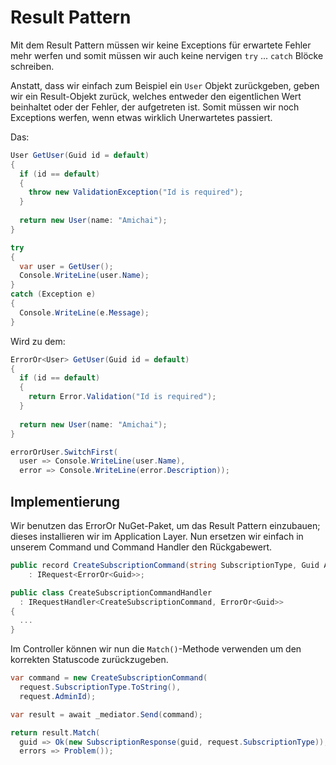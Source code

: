 # Result Pattern

Mit dem Result Pattern müssen wir keine Exceptions für erwartete Fehler mehr werfen und somit müssen wir auch keine nervigen `try` ... `catch` 
Blöcke schreiben. 

Anstatt, dass wir einfach zum Beispiel ein `User` Objekt zurückgeben, geben wir ein Result-Objekt zurück, welches entweder den eigentlichen Wert 
beinhaltet oder der Fehler, der aufgetreten ist. Somit müssen wir noch Exceptions werfen, wenn etwas wirklich Unerwartetes passiert. 

Das:

````C#
User GetUser(Guid id = default)
{
  if (id == default)
  {
    throw new ValidationException("Id is required");
  }
  
  return new User(name: "Amichai");
}
````

````C#
try 
{
  var user = GetUser();
  Console.WriteLine(user.Name);
}
catch (Exception e)
{
  Console.WriteLine(e.Message);
}
````

Wird zu dem:

````C#
ErrorOr<User> GetUser(Guid id = default)
{
  if (id == default)
  {
    return Error.Validation("Id is required");
  }
  
  return new User(name: "Amichai");
}
````

````C#
errorOrUser.SwitchFirst(
  user => Console.WriteLine(user.Name),
  error => Console.WriteLine(error.Description));
````

## Implementierung

Wir benutzen das ErrorOr NuGet-Paket, um das Result Pattern einzubauen; dieses installieren wir im Application Layer. Nun ersetzen wir einfach in 
unserem Command und Command Handler den Rückgabewert.

````C#
public record CreateSubscriptionCommand(string SubscriptionType, Guid AdminId)
    : IRequest<ErrorOr<Guid>>;
````

````C#
public class CreateSubscriptionCommandHandler
  : IRequestHandler<CreateSubscriptionCommand, ErrorOr<Guid>>
{
  ...
}
````

Im Controller können wir nun die `Match()`-Methode verwenden um den korrekten Statuscode zurückzugeben.

````C#
var command = new CreateSubscriptionCommand(
  request.SubscriptionType.ToString(),
  request.AdminId);

var result = await _mediator.Send(command);

return result.Match(
  guid => Ok(new SubscriptionResponse(guid, request.SubscriptionType)),
  errors => Problem());
````